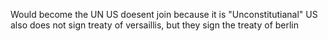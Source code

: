 Would become the UN
US doesent join because it is "Unconstitutianal"
US also does not sign treaty of versaillis, but they sign the treaty of berlin
